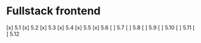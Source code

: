 # Fullstack frontend

[x] 5.1
[x] 5.2
[x] 5.3
[x] 5.4
[x] 5.5
[x] 5.6
[ ] 5.7
[ ] 5.8
[ ] 5.9
[ ] 5.10
[ ] 5.11
[ ] 5.12